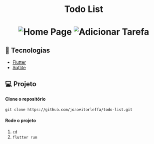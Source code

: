 <h1 align="center">
    Todo List
</h1>

<h1 align="center">
    <img alt="Home Page" title="Home Page" src="./assets/home-page.png" />
    <img alt="Adicionar Tarefa" title="Adicionar tarefa" src="./assets/new-task.png" />
</h1>

## 🚀 Tecnologias

- [Flutter](https://flutter.dev/)
- [Sqflite](https://pub.dev/packages/sqflite)

## 💻 Projeto
#### Clone o repositório
`git clone https://github.com/joaovitorleffa/todo-list.git`
#### Rode o projeto
1. `cd`
2. `flutter run`
